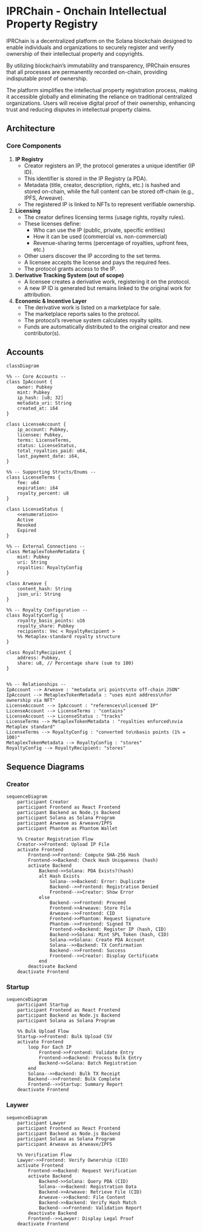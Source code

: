 # IPRChain - Onchain Intellectual Property Registry

IPRChain is a decentralized platform on the Solana blockchain designed to enable individuals and organizations to securely register and verify ownership of their intellectual property and copyrights.

By utilizing blockchain’s immutability and transparency, IPRChain ensures that all processes are permanently recorded on-chain, providing indisputable proof of ownership.

The platform simplifies the intellectual property registration process, making it accessible globally and eliminating the reliance on traditional centralized organizations. Users will receive digital proof of their ownership, enhancing trust and reducing disputes in intellectual property claims.

## Architecture

### Core Components

1. **IP Registry**
   - Creator registers an IP, the protocol generates a unique identifier (IP ID).
   - This identifier is stored in the IP Registry (a PDA).
   - Metadata (title, creator, description, rights, etc.) is hashed and stored on-chain, while the full content can be stored off-chain (e.g., IPFS, Arweave).
   - The registered IP is linked to NFTs to represent verifiable ownership.
2. **Licensing**
   - The creator defines licensing terms (usage rights, royalty rules).
   - These licenses define:
     - Who can use the IP (public, private, specific entities)
     - How it can be used (commercial vs. non-commercial)
     - Revenue-sharing terms (percentage of royalties, upfront fees, etc.)
   - Other users discover the IP according to the set terms.
   - A licensee accepts the license and pays the required fees.
   - The protocol grants access to the IP.
3. **Derivative Tracking System (out of scope)**
   - A licensee creates a derivative work, registering it on the protocol.
   - A new IP ID is generated but remains linked to the original work for attribution.
4. **Economic & Incentive Layer**
   - The derivative work is listed on a marketplace for sale.
   - The marketplace reports sales to the protocol.
   - The protocol’s revenue system calculates royalty splits.
   - Funds are automatically distributed to the original creator and new contributor(s).

## Accounts

```mermaid
classDiagram

%% -- Core Accounts --
class IpAccount {
    owner: Pubkey
    mint: Pubkey
    ip_hash: [u8; 32]
    metadata_uri: String
    created_at: i64
}

class LicenseAccount {
    ip_account: Pubkey,
    licensee: Pubkey,
    terms: LicenseTerms,
    status: LicenseStatus,
    total_royalties_paid: u64,
    last_payment_date: i64,
}

%% -- Supporting Structs/Enums --
class LicenseTerms {
    fee: u64
    expiration: i64
    royalty_percent: u8
}

class LicenseStatus {
    <<enumeration>>
    Active
    Revoked
    Expired
}

%% -- External Connections --
class MetaplexTokenMetadata {
    mint: Pubkey
    uri: String
    royalties: RoyaltyConfig
}

class Arweave {
    content_hash: String
    json_uri: String
}

%% -- Royalty Configuration --
class RoyaltyConfig {
    royalty_basis_points: u16
    royalty_share: Pubkey
    recipients: Vec < RoyaltyRecipient >
    %% Metaplex-standard royalty structure
}

class RoyaltyRecipient {
    address: Pubkey,
    share: u8, // Percentage share (sum to 100)
}


%% -- Relationships --
IpAccount --> Arweave : "metadata_uri points\nto off-chain JSON"
IpAccount --> MetaplexTokenMetadata : "uses mint address\nfor ownership via NFT" 
LicenseAccount --> IpAccount : "references\nlicensed IP"
LicenseAccount --> LicenseTerms : "contains"
LicenseAccount --> LicenseStatus : "tracks"
LicenseTerms --> MetaplexTokenMetadata : "royalties enforced\nvia Metaplex standard"
LicenseTerms --> RoyaltyConfig : "converted to\nbasis points (1% = 100)"
MetaplexTokenMetadata --> RoyaltyConfig : "stores"
RoyaltyConfig --> RoyaltyRecipient: "stores"
```

## Sequence Diagrams

### Creator

```mermaid
sequenceDiagram
    participant Creator
    participant Frontend as React Frontend
    participant Backend as Node.js Backend
    participant Solana as Solana Program
    participant Arweave as Arweave/IPFS
    participant Phantom as Phantom Wallet

    %% Creator Registration Flow
    Creator->>Frontend: Upload IP File
    activate Frontend
        Frontend->>Frontend: Compute SHA-256 Hash
        Frontend->>Backend: Check Hash Uniqueness (hash)
        activate Backend
            Backend->>Solana: PDA Exists?(hash)
            alt Hash Exists
                Solana-->>Backend: Error: Duplicate
                Backend-->>Frontend: Registration Denied
                Frontend-->>Creator: Show Error
            else
                Backend-->>Frontend: Proceed
                Frontend->>Arweave: Store File
                Arweave-->>Frontend: CID
                Frontend->>Phantom: Request Signature
                Phantom-->>Frontend: Signed TX
                Frontend->>Backend: Register IP (hash, CID)
                Backend->>Solana: Mint SPL Token (hash, CID)
                Solana->>Solana: Create PDA Account
                Solana-->>Backend: TX Confirmation
                Backend-->>Frontend: Success
                Frontend-->>Creator: Display Certificate
            end
        deactivate Backend
    deactivate Frontend
```

### Startup

```mermaid
sequenceDiagram
    participant Startup
    participant Frontend as React Frontend
    participant Backend as Node.js Backend
    participant Solana as Solana Program

    %% Bulk Upload Flow
    Startup->>Frontend: Bulk Upload CSV
    activate Frontend
        loop For Each IP
            Frontend->>Frontend: Validate Entry
            Frontend->>Backend: Process Bulk Entry
            Backend->>Solana: Batch Registration
        end
        Solana-->>Backend: Bulk TX Receipt
        Backend-->>Frontend: Bulk Complete
        Frontend-->>Startup: Summary Report
    deactivate Frontend
```

### Laywer

```mermaid
sequenceDiagram
    participant Lawyer
    participant Frontend as React Frontend
    participant Backend as Node.js Backend
    participant Solana as Solana Program
    participant Arweave as Arweave/IPFS

    %% Verification Flow
    Lawyer->>Frontend: Verify Ownership (CID)
    activate Frontend
        Frontend->>Backend: Request Verification
        activate Backend
            Backend->>Solana: Query PDA (CID)
            Solana-->>Backend: Registration Data
            Backend->>Arweave: Retrieve File (CID)
            Arweave-->>Backend: File Content
            Backend->>Backend: Verify Hash Match
            Backend-->>Frontend: Validation Report
        deactivate Backend
        Frontend-->>Lawyer: Display Legal Proof
    deactivate Frontend
```
